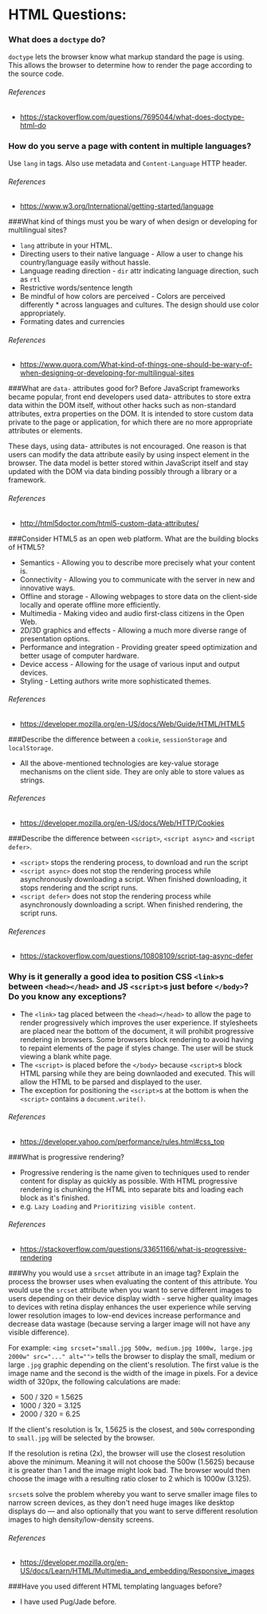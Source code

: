 # HTML Questions:

### What does a `doctype` do?
`doctype` lets the browser know what markup standard the page is using.  This allows the browser to determine how to render the page according to the source code.

###### References
* https://stackoverflow.com/questions/7695044/what-does-doctype-html-do

### How do you serve a page with content in multiple languages?
Use `lang` in tags. Also use metadata and `Content-Language` HTTP header.  

###### References
* https://www.w3.org/International/getting-started/language

	
###What kind of things must you be wary of when design or developing for multilingual sites?
* `lang` attribute in your HTML.
* Directing users to their native language - Allow a user to change his country/language easily without hassle.
* Language reading direction - `dir` attr indicating language direction, such as `rtl`
* Restrictive words/sentence length
* Be mindful of how colors are perceived - Colors are perceived differently * across languages and cultures. The design should use color appropriately.
* Formating dates and currencies

###### References
* https://www.quora.com/What-kind-of-things-one-should-be-wary-of-when-designing-or-developing-for-multilingual-sites

###What are `data-` attributes good for?
Before JavaScript frameworks became popular, front end developers used data- attributes to store extra data within the DOM itself, without other hacks such as non-standard attributes, extra properties on the DOM. It is intended to store custom data private to the page or application, for which there are no more appropriate attributes or elements.

These days, using data- attributes is not encouraged. One reason is that users can modify the data attribute easily by using inspect element in the browser. The data model is better stored within JavaScript itself and stay updated with the DOM via data binding possibly through a library or a framework.

###### References
* http://html5doctor.com/html5-custom-data-attributes/


###Consider HTML5 as an open web platform. What are the building blocks of HTML5?
* Semantics - Allowing you to describe more precisely what your content is.
* Connectivity - Allowing you to communicate with the server in new and innovative ways.
* Offline and storage - Allowing webpages to store data on the client-side locally and operate offline more efficiently.
* Multimedia - Making video and audio first-class citizens in the Open Web.
* 2D/3D graphics and effects - Allowing a much more diverse range of presentation options.
* Performance and integration - Providing greater speed optimization and better usage of computer hardware.
* Device access - Allowing for the usage of various input and output devices.
* Styling - Letting authors write more sophisticated themes.

###### References

* https://developer.mozilla.org/en-US/docs/Web/Guide/HTML/HTML5
	
###Describe the difference between a `cookie`, `sessionStorage` and `localStorage`.
* All the above-mentioned technologies are key-value storage mechanisms on the client side. They are only able to store values as strings.

###### References

* https://developer.mozilla.org/en-US/docs/Web/HTTP/Cookies
 
 
###Describe the difference between `<script>`, `<script async>` and `<script defer>`.
 * `<script>` stops the rendering process, to download and run the script
 * `<script async>` does not stop the rendering process while asynchronously downloading a script. When finished downloading, it stops rendering and the script runs.
 * `<script defer>` does not stop the rendering process while asynchronously downloading a script. When finished rendering, the script runs.

###### References
* https://stackoverflow.com/questions/10808109/script-tag-async-defer

### Why is it generally a good idea to position CSS `<link>`s between `<head></head>` and JS `<script>`s just before `</body>`? Do you know any exceptions?
 *  The `<link>` tag placed between the `<head></head>` to allow the page to render progressively which improves the user experience. If stylesheets are placed near the bottom of the document, it will prohibit progressive rendering in browsers. Some browsers block rendering to avoid having to repaint elements of the page if styles change. The user will be stuck viewing a blank white page.
 *  The `<script>` is placed before the `</body>` because `<script>`s block HTML parsing while they are being downlaoded and executed.  This will allow the HTML to be parsed and displayed to the user.
 *  The exception for positioning the `<script>`s at the bottom is when the `<script>` contains a `document.write()`.

###### References
* https://developer.yahoo.com/performance/rules.html#css_top

  
###What is progressive rendering?
 * Progressive rendering is the name given to techniques used to render content for display as quickly as possible. With HTML progressive rendering is chunking the HTML into separate bits and loading each block as it's finished. 
 * e.g. `Lazy Loading` and `Prioritizing visible content`. 

###### References

* https://stackoverflow.com/questions/33651166/what-is-progressive-rendering

###Why you would use a `srcset` attribute in an image tag? Explain the process the browser uses when evaluating the content of this attribute.
You would use the `srcset` attribute when you want to serve different images to users depending on their device display width - serve higher quality images to devices with retina display enhances the user experience while serving lower resolution images to low-end devices increase performance and decrease data wastage (because serving a larger image will not have any visible difference). 

For example: `<img srcset="small.jpg 500w, medium.jpg 1000w, large.jpg 2000w" src="..." alt="">` tells the browser to display the small, medium or large `.jpg` graphic depending on the client's resolution. The first value is the image name and the second is the width of the image in pixels. For a device width of 320px, the following calculations are made:

* 500 / 320 = 1.5625
* 1000 / 320 = 3.125
* 2000 / 320 = 6.25

If the client's resolution is 1x, 1.5625 is the closest, and `500w` corresponding to `small.jpg` will be selected by the browser.

If the resolution is retina (2x), the browser will use the closest resolution above the minimum. Meaning it will not choose the 500w (1.5625) because it is greater than 1 and the image might look bad. The browser would then choose the image with a resulting ratio closer to 2 which is 1000w (3.125).

`srcset`s solve the problem whereby you want to serve smaller image files to narrow screen devices, as they don't need huge images like desktop displays do — and also optionally that you want to serve different resolution images to high density/low-density screens.


###### References
*  https://developer.mozilla.org/en-US/docs/Learn/HTML/Multimedia_and_embedding/Responsive_images

###Have you used different HTML templating languages before?
* I have used Pug/Jade before. 
